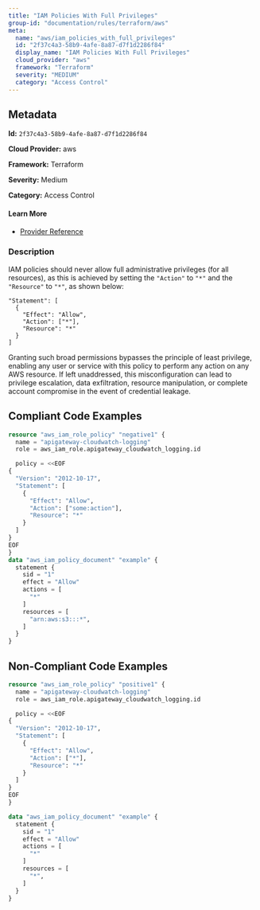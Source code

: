 ```yaml
---
title: "IAM Policies With Full Privileges"
group-id: "documentation/rules/terraform/aws"
meta:
  name: "aws/iam_policies_with_full_privileges"
  id: "2f37c4a3-58b9-4afe-8a87-d7f1d2286f84"
  display_name: "IAM Policies With Full Privileges"
  cloud_provider: "aws"
  framework: "Terraform"
  severity: "MEDIUM"
  category: "Access Control"
---
```

## Metadata

**Id:** `2f37c4a3-58b9-4afe-8a87-d7f1d2286f84`

**Cloud Provider:** aws

**Framework:** Terraform

**Severity:** Medium

**Category:** Access Control

#### Learn More

 - [Provider Reference](https://registry.terraform.io/providers/hashicorp/aws/latest/docs/resources/iam_role_policy)

### Description

 IAM policies should never allow full administrative privileges (for all resources), as this is achieved by setting the `"Action"` to `"*"` and the `"Resource"` to `"*"`, as shown below:

```
"Statement": [
  {
    "Effect": "Allow",
    "Action": ["*"],
    "Resource": "*"
  }
]
```

Granting such broad permissions bypasses the principle of least privilege, enabling any user or service with this policy to perform any action on any AWS resource. If left unaddressed, this misconfiguration can lead to privilege escalation, data exfiltration, resource manipulation, or complete account compromise in the event of credential leakage.


## Compliant Code Examples
```terraform
resource "aws_iam_role_policy" "negative1" {
  name = "apigateway-cloudwatch-logging"
  role = aws_iam_role.apigateway_cloudwatch_logging.id

  policy = <<EOF
{
  "Version": "2012-10-17",
  "Statement": [
    {
      "Effect": "Allow",
      "Action": ["some:action"],
      "Resource": "*"
    }
  ]
}
EOF
}
data "aws_iam_policy_document" "example" {
  statement {
    sid = "1"
    effect = "Allow"
    actions = [
      "*"
    ]
    resources = [
      "arn:aws:s3:::*",
    ]
  }
}

```
## Non-Compliant Code Examples
```terraform
resource "aws_iam_role_policy" "positive1" {
  name = "apigateway-cloudwatch-logging"
  role = aws_iam_role.apigateway_cloudwatch_logging.id

  policy = <<EOF
{
  "Version": "2012-10-17",
  "Statement": [
    {
      "Effect": "Allow",
      "Action": ["*"],
      "Resource": "*"
    }
  ]
}
EOF
}

data "aws_iam_policy_document" "example" {
  statement {
    sid = "1"
    effect = "Allow"
    actions = [
      "*"
    ]
    resources = [
      "*",
    ]
  }
}

```